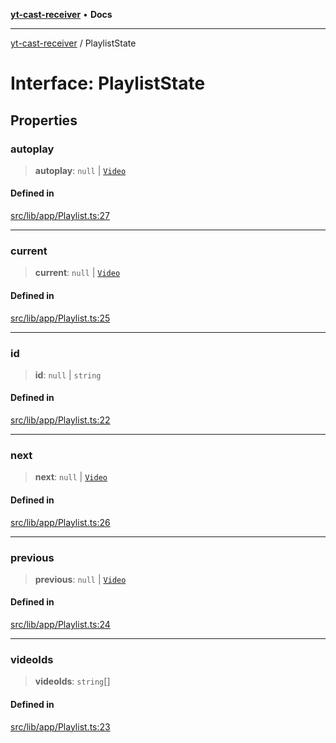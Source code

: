 [**yt-cast-receiver**](../README.md) • **Docs**

***

[yt-cast-receiver](../README.md) / PlaylistState

# Interface: PlaylistState

## Properties

### autoplay

> **autoplay**: `null` \| [`Video`](Video.md)

#### Defined in

[src/lib/app/Playlist.ts:27](https://github.com/patrickkfkan/yt-cast-receiver/blob/bd89142d74e28aee740c2fbc2ea3a853e286e8db/src/lib/app/Playlist.ts#L27)

***

### current

> **current**: `null` \| [`Video`](Video.md)

#### Defined in

[src/lib/app/Playlist.ts:25](https://github.com/patrickkfkan/yt-cast-receiver/blob/bd89142d74e28aee740c2fbc2ea3a853e286e8db/src/lib/app/Playlist.ts#L25)

***

### id

> **id**: `null` \| `string`

#### Defined in

[src/lib/app/Playlist.ts:22](https://github.com/patrickkfkan/yt-cast-receiver/blob/bd89142d74e28aee740c2fbc2ea3a853e286e8db/src/lib/app/Playlist.ts#L22)

***

### next

> **next**: `null` \| [`Video`](Video.md)

#### Defined in

[src/lib/app/Playlist.ts:26](https://github.com/patrickkfkan/yt-cast-receiver/blob/bd89142d74e28aee740c2fbc2ea3a853e286e8db/src/lib/app/Playlist.ts#L26)

***

### previous

> **previous**: `null` \| [`Video`](Video.md)

#### Defined in

[src/lib/app/Playlist.ts:24](https://github.com/patrickkfkan/yt-cast-receiver/blob/bd89142d74e28aee740c2fbc2ea3a853e286e8db/src/lib/app/Playlist.ts#L24)

***

### videoIds

> **videoIds**: `string`[]

#### Defined in

[src/lib/app/Playlist.ts:23](https://github.com/patrickkfkan/yt-cast-receiver/blob/bd89142d74e28aee740c2fbc2ea3a853e286e8db/src/lib/app/Playlist.ts#L23)
